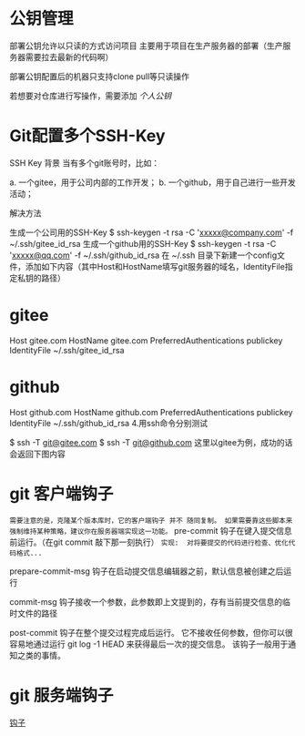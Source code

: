 # 公钥管理
部署公钥允许以只读的方式访问项目 主要用于项目在生产服务器的部署（生产服务器需要拉去最新的代码啊）

部署公钥配置后的机器只支持clone pull等只读操作


若想要对仓库进行写操作，需要添加 *个人公钥*



# Git配置多个SSH-Key
SSH Key
背景
当有多个git账号时，比如：

a. 一个gitee，用于公司内部的工作开发；
b. 一个github，用于自己进行一些开发活动；

解决方法

生成一个公司用的SSH-Key
$ ssh-keygen -t rsa -C 'xxxxx@company.com' -f ~/.ssh/gitee_id_rsa
生成一个github用的SSH-Key
$ ssh-keygen -t rsa -C 'xxxxx@qq.com' -f ~/.ssh/github_id_rsa
在 ~/.ssh 目录下新建一个config文件，添加如下内容（其中Host和HostName填写git服务器的域名，IdentityFile指定私钥的路径）
# gitee
Host gitee.com
HostName gitee.com
PreferredAuthentications publickey
IdentityFile ~/.ssh/gitee_id_rsa
# github
Host github.com
HostName github.com
PreferredAuthentications publickey
IdentityFile ~/.ssh/github_id_rsa
4.用ssh命令分别测试

$ ssh -T git@gitee.com
$ ssh -T git@github.com
这里以gitee为例，成功的话会返回下图内容



# git 客户端钩子
`需要注意的是，克隆某个版本库时，它的客户端钩子 并不 随同复制。 如果需要靠这些脚本来强制维持某种策略，建议你在服务器端实现这一功能。`
pre-commit 钩子在键入提交信息前运行。（在git commit 敲下那一刻执行）
`实现:  对将要提交的代码进行检查、优化代码格式...`

prepare-commit-msg 钩子在启动提交信息编辑器之前，默认信息被创建之后运行

commit-msg 钩子接收一个参数，此参数即上文提到的，存有当前提交信息的临时文件的路径

post-commit 钩子在整个提交过程完成后运行。 它不接收任何参数，但你可以很容易地通过运行 git log -1 HEAD 来获得最后一次的提交信息。 该钩子一般用于通知之类的事情。

# git 服务端钩子

[钩子](https://git-scm.com/book/zh/v2/%E8%87%AA%E5%AE%9A%E4%B9%89-Git-Git-%E9%92%A9%E5%AD%90)
